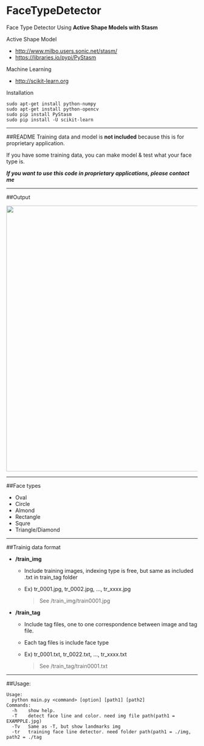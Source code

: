 # FaceTypeDetector
Face Type Detector Using **Active Shape Models with Stasm**

Active Shape Model
 * http://www.milbo.users.sonic.net/stasm/
 * https://libraries.io/pypi/PyStasm

Machine Learning
 * http://scikit-learn.org

Installation

    sudo apt-get install python-numpy
    sudo apt-get install python-opencv
    sudo pip install PyStasm
    sudo pip install -U scikit-learn
* * *
##README
Training data and model is **not included** because this is for proprietary application.

If you have some training data, you can make model & test what your face type is.

***If you want to use this code in proprietary applications, please contact me***

* * *
##Output

<img src="https://github.com/lheadjh/FaceTypeDetector/blob/master/result.png" width="700">

* * *
##Face types
  * Oval
  * Circle
  * Almond
  * Rectangle
  * Squre
  * Triangle/Diamond

* * *

##Trainig data format
 + **/train_img**
   + Include training images, indexing type is free, but same as included .txt in train_tag folder
   + Ex) tr_0001.jpg, tr_0002.jpg, ..., tr_xxxx.jpg
 
     > See /train_img/train0001.jpg
    
 + **/train_tag**
   + Include tag files, one to one correspondence between image and tag file.
   + Each tag files is include face type
   + Ex) tr_0001.txt, tr_0022.txt, ..., tr_xxxx.txt
  
     > See /train_tag/train0001.txt
   
* * *

##Usage:

    Usage:
      python main.py <command> [option] [path1] [path2]
    Commands:
      -h	show help.
      -T	detect face line and color. need img file path(path1 = EXAMPPLE.jpg)
      -Tv	Same as -T, but show landmarks img
      -tr	training face line detector. need folder path(path1 = ./img, path2 = ./tag


